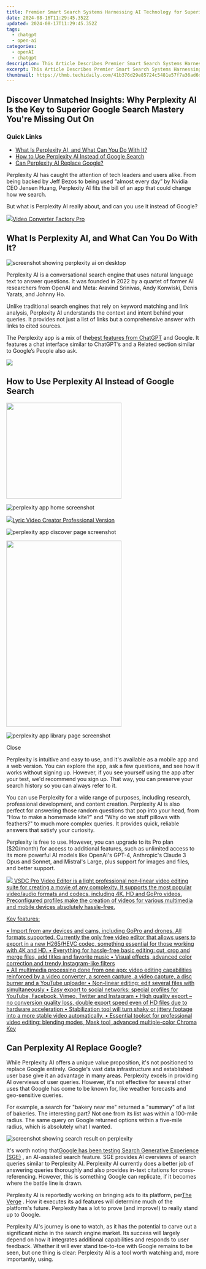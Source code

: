 ```yaml
---
title: Premier Smart Search Systems Harnessing AI Technology for Superior Web Queries
date: 2024-08-16T11:29:45.352Z
updated: 2024-08-17T11:29:45.352Z
tags:
  - chatgpt
  - open-ai
categories:
  - openAI
  - chatgpt
description: This Article Describes Premier Smart Search Systems Harnessing AI Technology for Superior Web Queries
excerpt: This Article Describes Premier Smart Search Systems Harnessing AI Technology for Superior Web Queries
thumbnail: https://thmb.techidaily.com/41b376d29e85724c5481e57f7a36ad6deb299d08d21887a298dcedb2ce73aa51.jpg
---
```


## Discover Unmatched Insights: Why Perplexity AI Is the Key to Superior Google Search Mastery You're Missing Out On

### Quick Links

* [What Is Perplexity AI, and What Can You Do With It?](https://www.makeuseof.com/perplexity-ai-best-ai-powered-google-search-tool/#what-is-perplexity-ai-and-what-can-you-do-with-it)
* [How to Use Perplexity AI Instead of Google Search](https://www.makeuseof.com/perplexity-ai-best-ai-powered-google-search-tool/#how-to-use-perplexity-ai-instead-of-google-search)
* [Can Perplexity AI Replace Google?](https://www.makeuseof.com/perplexity-ai-best-ai-powered-google-search-tool/#can-perplexity-ai-replace-google)

 Perplexity AI has caught the attention of tech leaders and users alike. From being backed by Jeff Bezos to being used “almost every day” by Nvidia CEO Jensen Huang, Perplexity AI fits the bill of an app that could change how we search.

 But what is Perplexity AI really about, and can you use it instead of Google?

<!-- affiliate ads begin -->
<a href="https://secure.2checkout.com/order/checkout.php?PRODS=4537547&QTY=1&AFFILIATE=108875&CART=1"><img src="https://secure.avangate.com/images/merchant/4b0a0290ad7df100b77e86839989a75e/products/vcfpro.png" border="0">Video Converter Factory Pro</a>
<!-- affiliate ads end -->
## What Is Perplexity AI, and What Can You Do With It?

![screenshot showing perplexity ai on desktop](https://static1.makeuseofimages.com/wordpress/wp-content/uploads/2024/04/screenshot-2024-04-16-123353-1.jpg)

 Perplexity AI is a conversational search engine that uses natural language text to answer questions. It was founded in 2022 by a quartet of former AI researchers from OpenAI and Meta: Aravind Srinivas, Andy Konwiski, Denis Yarats, and Johnny Ho.

 Unlike traditional search engines that rely on keyword matching and link analysis, Perplexity AI understands the context and intent behind your queries. It provides not just a list of links but a comprehensive answer with links to cited sources.

 The Perplexity app is a mix of the[best features from ChatGPT](https://www.makeuseof.com/chatgpt-features-you-arent-using-but-should/) and Google. It features a chat interface similar to ChatGPT’s and a Related section similar to Google’s People also ask.

<!-- affiliate ads begin -->
<a href="https://shop.systoolsgroup.com/affiliate.php?ACCOUNT=SYSTOOBY&AFFILIATE=108875&PATH=https%3A%2F%2Fwww.systoolsgroup.com%3FAFFILIATE%3D108875%26RESOURCE%3DSysTools%2BSQL%2BRecovery"><img src="https://www.systoolsgroup.com/box/sql-recovery.png" border="0"></a>
<!-- affiliate ads end -->
## How to Use Perplexity AI Instead of Google Search

<!-- affiliate ads begin -->
<a href="https://modlily.sjv.io/c/5597632/2072819/17059" target="_top" id="2072819"><img src="//a.impactradius-go.com/display-ad/17059-2072819" border="0" alt="" width="300" height="250"/></a><img height="0" width="0" src="https://imp.pxf.io/i/5597632/2072819/17059" style="position:absolute;visibility:hidden;" border="0" />
<!-- affiliate ads end -->
![perplexity app home screenshot](https://static1.makeuseofimages.com/wordpress/wp-content/uploads/2024/04/perplexity-app-home-screenshot.jpg)

<!-- affiliate ads begin -->
<a href="https://secure.2checkout.com/order/checkout.php?PRODS=11224199&QTY=1&AFFILIATE=108875&CART=1"><img src="https://secure.avangate.com/images/merchant/e09fdffe648a30658a9657bbed7b2388/products/copy_boxshot_lyricvideo.png" border="0">Lyric Video Creator Professional Version</a>
<!-- affiliate ads end -->
![perplexity app discover page screenshot](https://static1.makeuseofimages.com/wordpress/wp-content/uploads/2024/04/perplexity-app-discover-page-screenshot.jpg)

<!-- affiliate ads begin -->
<a href="https://zonlipartnershipprogram.pxf.io/c/5597632/1611407/17882" target="_top" id="1611407"><img src="//a.impactradius-go.com/display-ad/17882-1611407" border="0" alt="" width="300" height="485"/></a><img height="0" width="0" src="https://imp.pxf.io/i/5597632/1611407/17882" style="position:absolute;visibility:hidden;" border="0" />
<!-- affiliate ads end -->
![perplexity app library page screenshot](https://static1.makeuseofimages.com/wordpress/wp-content/uploads/2024/04/perplexity-app-library-page-screenshot.jpg)

Close

 Perplexity is intuitive and easy to use, and it's available as a mobile app and a web version. You can explore the app, ask a few questions, and see how it works without signing up. However, if you see yourself using the app after your test, we'd recommend you sign up. That way, you can preserve your search history so you can always refer to it.

 You can use Perplexity for a wide range of purposes, including research, professional development, and content creation. Perplexity AI is also perfect for answering those random questions that pop into your head, from "How to make a homemade kite?" and "Why do we stuff pillows with feathers?" to much more complex queries. It provides quick, reliable answers that satisfy your curiosity.

 Perplexity is free to use. However, you can upgrade to its Pro plan ($20/month) for access to additional features, such as unlimited access to its more powerful AI models like OpenAI's GPT-4, Anthropic's Claude 3 Opus and Sonnet, and Mistral's Large, plus support for images and files, and better support.

<!-- affiliate ads begin -->
<a href="https://secure.2checkout.com/order/checkout.php?PRODS=4693127&QTY=1&AFFILIATE=108875&CART=1"><img src="https://www.videosoftdev.com/images/video_editor/screenshots/1.jpg" border="0">
VSDC Pro Video Editor is a light professional non-linear video editing suite for creating a movie of any complexity. It supports the most popular video/audio formats and codecs, including 4K, HD and GoPro videos. Preconfigured profiles make the creation of videos for various multimedia and mobile devices absolutely hassle-free.

Key features:

•	Import from any devices and cams, including GoPro and drones. All formats supported. Сurrently the only free video editor that allows users to export in a new H265/HEVC codec, something essential for those working with 4K and HD.
•	Everything for hassle-free basic editing: cut, crop and merge files, add titles and favorite music
•	Visual effects, advanced color correction and trendy Instagram-like filters   
•	All multimedia processing done from one app: video editing capabilities reinforced by  a video converter, a screen capture, a video capture, a disc burner and a YouTube uploader
•	Non-linear editing: edit several files with simultaneously 
•	Easy export to social networks: special profiles for YouTube, Facebook, Vimeo, Twitter and Instagram
•	High quality export – no conversion quality loss, double export speed even of HD files due to hardware acceleration
•	Stabilization tool will turn shaky or jittery footage into a more stable video automatically. 
•	Essential toolset for professional video editing: blending modes, Mask tool, advanced multiple-color Chroma Key  
</a>
<!-- affiliate ads end -->
## Can Perplexity AI Replace Google?

 While Perplexity AI offers a unique value proposition, it's not positioned to replace Google entirely. Google's vast data infrastructure and established user base give it an advantage in many areas. Perplexity excels in providing AI overviews of user queries. However, it's not effective for several other uses that Google has come to be known for, like weather forecasts and geo-sensitive queries.

 For example, a search for "bakery near me" returned a "summary" of a list of bakeries. The interesting part? Not one from its list was within a 100-mile radius. The same query on Google returned options within a five-mile radius, which is absolutely what I wanted.

![screenshot showing search result on perplexity](https://static1.makeuseofimages.com/wordpress/wp-content/uploads/2024/04/screenshot-showing-search-result-on-perplexity.jpg)

 It's worth noting that[Google has been testing Search Generative Experience (SGE)](https://www.makeuseof.com/how-to-access-google-ai-powered-search/) , an AI-assisted search feature. SGE provides AI overviews of search queries similar to Perplexity AI. Perplexity AI currently does a better job of answering queries thoroughly and also provides in-text citations for cross-referencing. However, this is something Google can replicate, if it becomes where the battle line is drawn.

 Perplexity AI is reportedly working on bringing ads to its platform, per[The Verge](https://www.theverge.com/2024/4/1/24118154/perplexity-will-try-a-form-of-ads-on-its-ai-search-platform) . How it executes its ad features will determine much of the platform's future. Perplexity has a lot to prove (and improve!) to really stand up to Google.

 Perplexity AI's journey is one to watch, as it has the potential to carve out a significant niche in the search engine market. Its success will largely depend on how it integrates additional capabilities and responds to user feedback. Whether it will ever stand toe-to-toe with Google remains to be seen, but one thing is clear: Perplexity AI is a tool worth watching and, more importantly, using.


<ins class="adsbygoogle"
     style="display:block"
     data-ad-format="autorelaxed"
     data-ad-client="ca-pub-7571918770474297"
     data-ad-slot="1223367746"></ins>



<ins class="adsbygoogle"
     style="display:block"
     data-ad-client="ca-pub-7571918770474297"
     data-ad-slot="8358498916"
     data-ad-format="auto"
     data-full-width-responsive="true"></ins>


